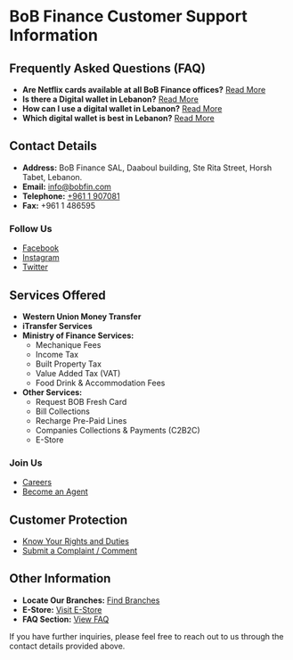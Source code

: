 # BoB Finance Customer Support Information

## Frequently Asked Questions (FAQ)
- **Are Netflix cards available at all BoB Finance offices?** [Read More](https://www.bob-finance.com/Inside/FAQ/792817dd-5d5f-4703-8b16-632f355c716c)
- **Is there a Digital wallet in Lebanon?** [Read More](https://www.bob-finance.com/Inside/FAQ/63ea8c52-01c5-4925-a72f-2f3baa6dd372)
- **How can I use a digital wallet in Lebanon?** [Read More](https://www.bob-finance.com/Inside/FAQ/4c8c4a9c-bfb4-4585-98c1-c4cc29380a88)
- **Which digital wallet is best in Lebanon?** [Read More](https://www.bob-finance.com/Inside/FAQ/931816f9-05d4-4c2b-acdf-76abef14b05f)

## Contact Details
- **Address:** BoB Finance SAL, Daaboul building, Ste Rita Street, Horsh Tabet, Lebanon.
- **Email:** [info@bobfin.com](mailto:info@bobfin.com)
- **Telephone:** [+961 1 907081](tel:+9611907081)
- **Fax:** +961 1 486595

### Follow Us
- [Facebook](https://www.facebook.com/BobFinanceSal)
- [Instagram](https://www.instagram.com/BoB_Finance)
- [Twitter](https://twitter.com/BoBFinance2)

## Services Offered
- **Western Union Money Transfer** 
- **iTransfer Services**
- **Ministry of Finance Services:**
  - Mechanique Fees
  - Income Tax
  - Built Property Tax
  - Value Added Tax (VAT)
  - Food Drink & Accommodation Fees
- **Other Services:**
  - Request BOB Fresh Card
  - Bill Collections
  - Recharge Pre-Paid Lines
  - Companies Collections & Payments (C2B2C)
  - E-Store

### Join Us
- [Careers](https://www.bob-finance.com/Inside/InsidePages/Careers)
- [Become an Agent](https://www.bob-finance.com/Request/BecomeAnAgent)

## Customer Protection
- [Know Your Rights and Duties](https://www.bob-finance.com/Inside/RightsAndDuties)
- [Submit a Complaint / Comment](https://www.bob-finance.com/CustomerProtection/ComplaintAndCommentView)

## Other Information
- **Locate Our Branches:** [Find Branches](https://www.bob-finance.com/Inside/Subagents)
- **E-Store:** [Visit E-Store](https://www.bob-finance.com/Inside/InsidePages/Estore)
- **FAQ Section:** [View FAQ](https://www.bob-finance.com/Inside/FAQ)

If you have further inquiries, please feel free to reach out to us through the contact details provided above.